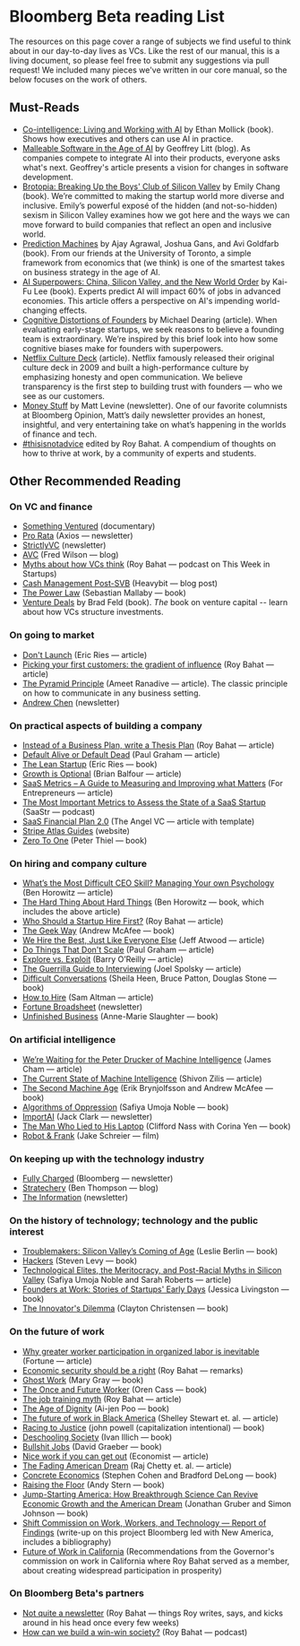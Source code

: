 # Bloomberg Beta reading List

The resources on this page cover a range of subjects we find useful to think about in our day-to-day lives as VCs. Like the rest of our manual, this is a living document, so please feel free to submit any suggestions via pull request! We included many pieces we've written in our core manual, so the below focuses on the work of others.

## Must-Reads

* [Co-intelligence: Living and Working with AI](https://bookshop.org/p/books/co-intelligence-living-and-working-with-ai-ethan-mollick/20812081?ean=9780593716717) by Ethan Mollick (book). Shows how executives and others can use AI in practice.
* [Malleable Software in the Age of AI](https://www.geoffreylitt.com/2023/03/25/llm-end-user-programming.html)  by Geoffrey Litt (blog). As companies compete to integrate AI into their products, everyone asks what's next. Geoffrey's article presents a vision for changes in software development.
* [Brotopia: Breaking Up the Boys' Club of Silicon Valley](https://bookshop.org/p/books/brotopia-breaking-up-the-boys-club-of-silicon-valley-emily-chang/12083505?ean=9780525540175) by Emily Chang (book). We’re committed to making the startup world more diverse and inclusive. Emily’s powerful exposé of the hidden (and not-so-hidden) sexism in Silicon Valley examines how we got here and the ways we can move forward to build companies that reflect an open and inclusive world.
* [Prediction Machines](https://bookshop.org/p/books/prediction-machines-updated-and-expanded-the-simple-economics-of-artificial-intelligence-ajay-agrawal/18058215?ean=9781647824679) by Ajay Agrawal, Joshua Gans, and Avi Goldfarb (book). From our friends at the University of Toronto, a simple framework from economics that (we think) is one of the smartest takes on business strategy in the age of AI.
* [AI Superpowers: China, Silicon Valley, and the New World Order](https://bookshop.org/p/books/ai-superpowers-china-silicon-valley-and-the-new-world-order-kai-fu-lee/6960836) by Kai-Fu Lee (book). Experts predict AI will impact 60% of jobs in advanced economies. This article offers a perspective on AI's impending world-changing effects.
* [Cognitive Distortions of Founders](https://medium.com/@mcgd/the-cognitive-distortions-of-founders-8e96c1edf60b) by Michael Dearing (article). When evaluating early-stage startups, we seek reasons to believe a founding team is extraordinary. We’re inspired by this brief look into how some cognitive biases make for founders with superpowers.
* [Netflix Culture Deck](https://hbr.org/2014/01/how-netflix-reinvented-hr) (article). Netflix famously released their original culture deck in 2009 and built a high-performance culture by emphasizing honesty and open communication. We believe transparency is the first step to building trust with founders — who we see as our customers.
* [Money Stuff](https://www.bloomberg.com/view/topics/money-stuff) by Matt Levine (newsletter). One of our favorite columnists at Bloomberg Opinion, Matt’s daily newsletter provides an honest, insightful, and very entertaining take on what’s happening in the worlds of finance and tech.
* [#thisisnotadvice](https://www.thisisnotadvice.work) edited by Roy Bahat. A compendium of thoughts on how to thrive at work, by a community of experts and students.

## Other Recommended Reading

### On VC and finance
* [Something Ventured](http://www.somethingventuredthemovie.com/) (documentary)
* [Pro Rata](https://www.axios.com/newsletters/axios-pro-rata) (Axios — newsletter)
* [StrictlyVC](https://www.strictlyvc.com/) (newsletter)
* [AVC](https://avc.com/) (Fred Wilson — blog)
* [Myths about how VCs think](https://www.youtube.com/watch?v=VfaUG6OPLk0) (Roy Bahat — podcast on This Week in Startups)
* [Cash Management Post-SVB](https://www.heavybit.com/press/key-banking-cash-management-steps-march-2023) (Heavybit — blog post)
* [The Power Law](https://bookshop.org/p/books/the-power-law-venture-capital-and-the-making-of-the-new-future-sebastian-mallaby/16963670?ean=9780525559993) (Sebastian Mallaby — book)
* [Venture Deals](https://bookshop.org/p/books/venture-deals-be-smarter-than-your-lawyer-and-venture-capitalist-brad-feld/7390385?ean=9781119594826) by Brad Feld (book). *The* book on venture capital -- learn about how VCs structure investments.


### On going to market
* [Don't Launch](http://www.startuplessonslearned.com/2009/03/dont-launch.html) (Eric Ries — article)
* [Picking your first customers: the gradient of influence](https://also.roybahat.com/picking-your-first-customers-the-gradient-of-influence-47858b90adfd) (Roy Bahat — article)
* [The Pyramid Principle](https://medium.com/lessons-from-mckinsey/the-pyramid-principle-f0885dd3c5c7) (Ameet Ranadive  — article). The classic principle on how to communicate in any business setting.
* [Andrew Chen](http://andrewchen.co/) (newsletter)

### On practical aspects of building a company
* [Instead of a Business Plan, write a Thesis Plan](https://also.roybahat.com/instead-of-a-business-plan-write-a-thesis-plan-6de9de59daaf) (Roy Bahat — article)
* [Default Alive or Default Dead](http://www.paulgraham.com/aord.html) (Paul Graham — article)
* [The Lean Startup](https://bookshop.org/p/books/the-lean-startup-how-today-s-entrepreneurs-use-continuous-innovation-to-create-radically-successful-businesses-eric-ries/9422262?ean=9780307887894) (Eric Ries — book)
* [Growth is Optional](https://brianbalfour.com/essays/growth-is-optional) (Brian Balfour — article)
* [SaaS Metrics – A Guide to Measuring and Improving what Matters](https://www.forentrepreneurs.com/saas-metrics-2/) (For Entrepreneurs — article)
* [The Most Important Metrics to Assess the State of a SaaS Startup](https://www.saastr.com/saastr-podcast-113-dan-adika-founder-ceo-walkme-shares-the-most-important-metrics-to-assess-the-state-of-a-saas-startup/) (SaaStr — podcast)
* [SaaS Financial Plan 2.0](https://christophjanz.blogspot.com/2016/03/saas-financial-plan-20.html) (The Angel VC — article with template)
* [Stripe Atlas Guides](https://stripe.com/atlas/guides) (website)
* [Zero To One](https://bookshop.org/p/books/zero-to-one-notes-on-startups-or-how-to-build-the-future-peter-thiel/9402001?ean=9780804139298) (Peter Thiel — book)

### On hiring and company culture
* [What’s the Most Difficult CEO Skill? Managing Your own Psychology](https://a16z.com/2011/03/31/whats-the-most-difficult-ceo-skill-managing-your-own-psychology/) (Ben Horowitz — article)
* [The Hard Thing About Hard Things](https://bookshop.org/p/books/the-hard-thing-about-hard-things-building-a-business-when-there-are-no-easy-answers-ben-horowitz/6432758?ean=9780062273208) (Ben Horowitz — book, which includes the above article)
* [Who Should a Startup Hire First?](https://medium.com/newco/who-should-a-startup-hire-first-c12b279814aa) (Roy Bahat — article)
* [The Geek Way](https://bookshop.org/p/books/the-geek-way-the-radical-mindset-transforming-the-future-of-business-andrew-mcafee/17736562?ean=9780316436700) (Andrew McAfee — book)
* [We Hire the Best, Just Like Everyone Else](https://blog.codinghorror.com/we-hire-the-best-just-like-everyone-else/) (Jeff Atwood — article)
* [Do Things That Don't Scale](http://paulgraham.com/ds.html) (Paul Graham — article)
* [Explore vs. Exploit](https://barryoreilly.com/2015/12/14/lean-pmo-explore-vs-exploit/) (Barry O’Reilly — article)
* [The Guerrilla Guide to Interviewing](https://www.joelonsoftware.com/2006/10/25/the-guerrilla-guide-to-interviewing-version-30/) (Joel Spolsky — article)
* [Difficult Conversations](https://bookshop.org/p/books/difficult-conversations-how-to-discuss-what-matters-most-douglas-stone/11726324?ean=9780143137597) (Sheila Heen, Bruce Patton, Douglas Stone — book)
* [How to Hire](http://blog.samaltman.com/how-to-hire) (Sam Altman — article)
* [Fortune Broadsheet](http://fortune.com/newsletter/broadsheet/) (newsletter)
* [Unfinished Business](https://bookshop.org/p/books/unfinished-business-women-men-work-family-anne-marie-slaughter/11739552?ean=9780812984972) (Anne-Marie Slaughter — book)

### On artificial intelligence
* [We’re Waiting for the Peter Drucker of Machine Intelligence](https://medium.com/@jamescham/were-waiting-for-the-peter-drucker-of-machine-intelligence-9b674191b420) (James Cham — article)
* [The Current State of Machine Intelligence](https://medium.com/@shivon/the-current-state-of-machine-intelligence-f76c20db2fe1) (Shivon Zilis — article)
* [The Second Machine Age](https://bookshop.org/p/books/the-second-machine-age-work-progress-and-prosperity-in-a-time-of-brilliant-technologies-erik-brynjolfsson/8451722?ean=9780393350647) (Erik Brynjolfsson and Andrew McAfee — book)
* [Algorithms of Oppression](https://bookshop.org/p/books/algorithms-of-oppression-how-search-engines-reinforce-racism-safiya-umoja-noble/966821?ean=9781479837243) (Safiya Umoja Noble — book)
* [ImportAI](https://jack-clark.net/) (Jack Clark — newsletter)
* [The Man Who Lied to His Laptop](https://bookshop.org/p/books/the-man-who-lied-to-his-laptop-what-we-can-learn-about-ourselves-from-our-machines-clifford-nass/16644013?ean=9781617230042) (Clifford Nass with Corina Yen — book)
* [Robot & Frank](https://www.imdb.com/title/tt1990314/) (Jake Schreier — film)

### On keeping up with the technology industry
* [Fully Charged](https://www.bloomberg.com/technology) (Bloomberg — newsletter)
* [Stratechery](https://stratechery.com/) (Ben Thompson — blog)
* [The Information](https://www.theinformation.com/newsletter) (newsletter)

### On the history of technology; technology and the public interest
* [Troublemakers: Silicon Valley’s Coming of Age](https://bookshop.org/p/books/troublemakers-silicon-valley-s-coming-of-age-leslie-berlin/7060904?ean=9781451651515) (Leslie Berlin — book)
* [Hackers](https://bookshop.org/p/books/hackers-steven-levy/7862626?ean=9781449388393) (Steven Levy — book)
* [Technological Elites, the Meritocracy, and Post-Racial Myths in Silicon Valley](https://escholarship.org/uc/item/7z3629nh) (Safiya Umoja Noble and Sarah Roberts — article)
* [Founders at Work: Stories of Startups' Early Days](https://bookshop.org/p/books/founders-at-work-stories-of-startups-early-days-jessica-livingston/7456731?ean=9781430210788) (Jessica Livingston — book)
* [The Innovator's Dilemma](https://bookshop.org/p/books/the-innovator-s-dilemma-when-new-technologies-cause-great-firms-to-fail-clayton-m-christensen/15277786?ean=9781633691780) (Clayton Christensen — book)

### On the future of work
* [Why greater worker participation in organized labor is inevitable](https://fortune.com/2021/12/02/unions-greater-worker-participation-organized-labor-inevitable-seiu-tech-industry/) (Fortune — article)
* [Economic security should be a right](https://also.roybahat.com/economic-security-should-be-a-right-d0789e89d1c4) (Roy Bahat — remarks)
* [Ghost Work](https://bookshop.org/p/books/ghost-work-how-to-stop-silicon-valley-from-building-a-new-global-underclass-mary-l-gray/16009336?ean=9781328566249) (Mary Gray — book)
* [The Once and Future Worker](https://bookshop.org/p/books/the-once-and-future-worker-a-vision-for-the-renewal-of-work-in-america-oren-cass/10798311?ean=9781641771047) (Oren Cass — book)
* [The job training myth](https://also.roybahat.com/the-job-training-myth-1302ce5b7f5) (Roy Bahat — article)
* [The Age of Dignity](https://bookshop.org/p/books/the-age-of-dignity-preparing-for-the-elder-boom-in-a-changing-america-ai-jen-poo/7400570?ean=9781620970386) (Ai-jen Poo — book)
* [The future of work in Black America](https://www.mckinsey.com/featured-insights/future-of-work/the-future-of-work-in-black-america#) (Shelley Stewart et. al. — article)
* [Racing to Justice](https://bookshop.org/p/books/racing-to-justice-transforming-our-conceptions-of-self-and-other-to-build-an-inclusive-society-john-a-powell/19057790?ean=9780253017710) (john powell (capitalization intentional) — book)
* [Deschooling Society](https://bookshop.org/p/books/deschooling-society-revised-ivan-illich/10309615?ean=9780714508795) (Ivan Illich — book)
* [Bullshit Jobs](https://bookshop.org/p/books/bullshit-jobs-a-theory-david-graeber/6692761?ean=9781501143335) (David Graeber — book)
* [Nice work if you can get out](https://www.economist.com/finance-and-economics/2014/04/22/nice-work-if-you-can-get-out) (Economist — article)
* [The Fading American Dream](https://www.nber.org/papers/w22910) (Raj Chetty et. al. — article)
* [Concrete Economics](https://bookshop.org/p/books/concrete-economics-the-hamilton-approach-to-economic-growth-and-policy-stephen-s-cohen/10608749?ean=9781422189818) (Stephen Cohen and Bradford DeLong — book)
* [Raising the Floor](https://bookshop.org/p/books/raising-the-floor-how-a-universal-basic-income-can-renew-our-economy-and-rebuild-the-american-dream-andy-stern/7341317?ean=9781610396257) (Andy Stern — book)
* [Jump-Starting America: How Breakthrough Science Can Revive Economic Growth and the American Dream](https://bookshop.org/p/books/jump-starting-america-how-breakthrough-science-can-revive-economic-growth-and-the-american-dream-simon-johnson/18831522?ean=9781541762480) (Jonathan Gruber and Simon Johnson — book)
* [Shift Commission on Work, Workers, and Technology — Report of Findings](https://docsend.com/view/4wizcjb) (write-up on this project Bloomberg led with New America, includes a bibliography)
* [Future of Work in California](https://www.labor.ca.gov/wp-content/uploads/sites/338/2021/02/ca-future-of-work-report.pdf) (Recommendations from the Governor's commission on work in California where Roy Bahat served as a member, about creating widespread participation in prosperity)

### On Bloomberg Beta's partners
* [Not quite a newsletter](https://roybahat.us3.list-manage.com/subscribe?u=3363c1a2867cfc4e7e8619f51&id=efdffdf9e5) (Roy Bahat — things Roy writes, says, and kicks around in his head once every few weeks)
* [How can we build a win-win society?](https://www.youtube.com/watch?v=u8lS1aDjvkc) (Roy Bahat — podcast)
